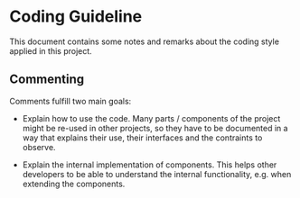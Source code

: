 # Coding Guideline

This document contains some notes and remarks about the coding style applied in
this project.

## Commenting

Comments fulfill two main goals: 

* Explain how to use the code. Many parts / components of the project might be
  re-used in other projects, so they have to be documented in a way that
  explains their use, their interfaces and the contraints to observe.
  
* Explain the internal implementation of components. This helps other developers
  to be able to understand the internal functionality, e.g. when extending the
  components. 
   

